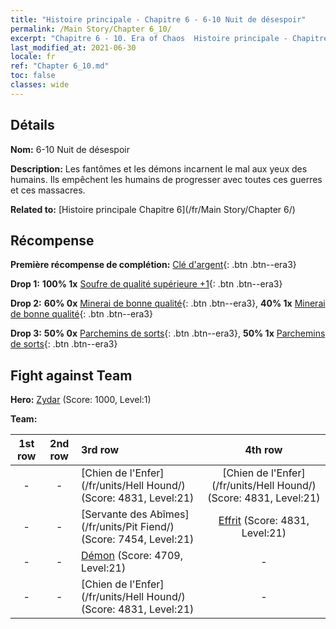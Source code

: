 ```yaml
---
title: "Histoire principale - Chapitre 6 - 6-10 Nuit de désespoir"
permalink: /Main Story/Chapter 6_10/
excerpt: "Chapitre 6 - 10. Era of Chaos  Histoire principale - Chapitre 6_10. 6-10 Nuit de désespoir"
last_modified_at: 2021-06-30
locale: fr
ref: "Chapter 6_10.md"
toc: false
classes: wide
---
```


## Détails

 **Nom:** 6-10 Nuit de désespoir

 **Description:** Les fantômes et les démons incarnent le mal aux yeux des humains. Ils empêchent les humains de progresser avec toutes ces guerres et ces massacres.

 **Related to:** [Histoire principale Chapitre 6](/fr/Main Story/Chapter 6/)

## Récompense

 **Première récompense de complétion:** [Clé d'argent](/ItemsFR/con_693/){: .btn .btn--era3}

 **Drop 1:** **100% 1x** [Soufre de qualité supérieure +1](/ItemsFR/mat_22/){: .btn .btn--era3}

 **Drop 2:** **60% 0x** [Minerai de bonne qualité](/ItemsFR/mat_12/){: .btn .btn--era3}, **40% 1x** [Minerai de bonne qualité](/ItemsFR/mat_12/){: .btn .btn--era3}

 **Drop 3:** **50% 0x** [Parchemins de sorts](/ItemsFR/con_694/){: .btn .btn--era3}, **50% 1x** [Parchemins de sorts](/ItemsFR/con_694/){: .btn .btn--era3}


## Fight against Team
 **Hero:** [Zydar](/fr/heroes/Zydar/) (Score: 1000, Level:1)

 **Team:**


  | 1st row | 2nd row | 3rd row | 4th row |
  |:----:|:----:|:----|:----:|
  | - | - | [Chien de l'Enfer](/fr/units/Hell Hound/) (Score: 4831, Level:21)  | [Chien de l'Enfer](/fr/units/Hell Hound/) (Score: 4831, Level:21)  |
  | - | - | [Servante des Abîmes](/fr/units/Pit Fiend/) (Score: 7454, Level:21)  | [Effrit](/fr/units/Efreeti/) (Score: 4831, Level:21)  |
  | - | - | [Démon](/fr/units/Demon/) (Score: 4709, Level:21)  | - |
  | - | - | [Chien de l'Enfer](/fr/units/Hell Hound/) (Score: 4831, Level:21)  | - |


